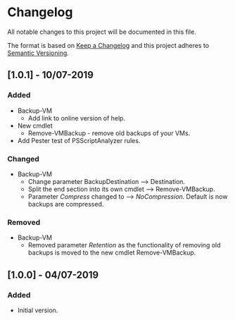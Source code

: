 # Changelog

All notable changes to this project will be documented in this file.

The format is based on [Keep a Changelog](https://keepachangelog.com/)
and this project adheres to [Semantic Versioning](https://semver.org/).

## [1.0.1] - 10/07-2019

### Added

- Backup-VM
  - Add link to online version of help.
- New cmdlet
  - Remove-VMBackup - remove old backups of your VMs.
- Add Pester test of PSScriptAnalyzer rules.

### Changed

- Backup-VM
  - Change parameter BackupDestination --> Destination.
  - Split the end section into its own cmdlet --> Remove-VMBackup.
  - Parameter *Compress* changed to --> *NoCompression*. Default is now
  backups are compressed.

### Removed

- Backup-VM
  - Removed parameter *Retention* as the functionality of removing old backups
  is moved to the new cmdlet Remove-VMBackup.

## [1.0.0] - 04/07-2019

### Added

- Initial version.
